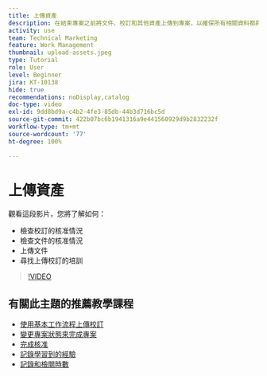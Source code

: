 ```yaml
---
title: 上傳資產
description: 在結束專案之前將文件、校訂和其他資產上傳到專案，以確保所有相關資料都與專案相關聯。
activity: use
team: Technical Marketing
feature: Work Management
thumbnail: upload-assets.jpeg
type: Tutorial
role: User
level: Beginner
jira: KT-10138
hide: true
recommendations: noDisplay,catalog
doc-type: video
exl-id: 9dd8bd9a-c4b2-4fe3-85db-44b3d716bc5d
source-git-commit: 422b07bc6b1941316a9e441560929d9b2832232f
workflow-type: tm+mt
source-wordcount: '77'
ht-degree: 100%

---
```


# 上傳資產

觀看這段影片，您將了解如何：

* 檢查校訂的核准情況
* 檢查文件的核准情況
* 上傳文件
* 尋找上傳校訂的培訓

>[!VIDEO](https://video.tv.adobe.com/v/3440370/?quality=12&learn=on&enablevpops)

## 有關此主題的推薦教學課程

* [使用基本工作流程上傳校訂](/help/workfront-proof/upload-proofs/upload-a-proof-with-a-basic-workflow.md)
* [變更專案狀態來完成專案](/help/manage-work/projects/change-the-project-status.md)
* [完成核准](/help/manage-work/close-a-project/complete-approvals.md)
* [記錄學習到的經驗](/help/manage-work/close-a-project/lessons-learned-from-closing-a-project.md)
* [記錄和檢閱時數](/help/manage-work/close-a-project/log-and-review-hours.md)

